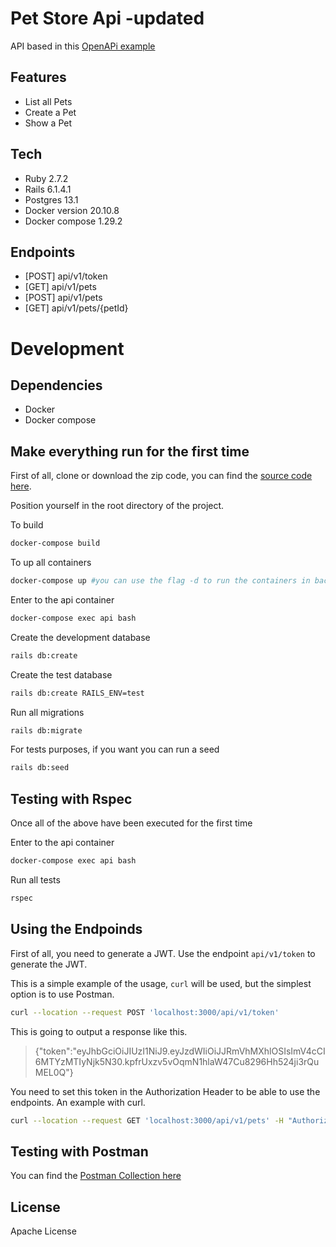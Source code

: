 # Pet Store Api -updated

API based in this [OpenAPi example][open_api_example]

## Features

- List all Pets
- Create a Pet
- Show a Pet

## Tech
 - Ruby 2.7.2
 - Rails 6.1.4.1
 - Postgres 13.1
 - Docker version 20.10.8
 - Docker compose 1.29.2

## Endpoints

 - [POST] api/v1/token
 - [GET] api/v1/pets
 - [POST] api/v1/pets
 - [GET] api/v1/pets/{petId}

# Development

## Dependencies
 - Docker
 - Docker compose

## Make everything run for the first time

First of all, clone or download the zip code, you can find the [source code here][source_code].

Position yourself in the root directory of the project.

To build
```sh
docker-compose build
```

To up all containers
```sh
docker-compose up #you can use the flag -d to run the containers in background
```

Enter to the api container
```sh
docker-compose exec api bash
```

Create the development database
```sh
rails db:create
```

Create the test database
```sh
rails db:create RAILS_ENV=test
```

Run all migrations
```sh
rails db:migrate
```

For tests purposes, if you want you can run a seed
```sh
rails db:seed
```

## Testing with Rspec

Once all of the above have been executed for the first time

Enter to the api container
```sh
docker-compose exec api bash
```

Run all tests
```sh
rspec
```

## Using the Endpoinds

First of all, you need to generate a JWT. Use the endpoint `api/v1/token` to generate the JWT.

This is a simple example of the usage, `curl` will be used, but the simplest option is to use Postman.

```sh
curl --location --request POST 'localhost:3000/api/v1/token'
```

This is going to output a response like this.
> {"token":"eyJhbGciOiJIUzI1NiJ9.eyJzdWIiOiJJRmVhMXhlOSIsImV4cCI6MTYzMTIyNjk5N30.kpfrUxzv5vOqmN1hlaW47Cu8296Hh524ji3rQuMEL0Q"}

You need to set this token in the Authorization Header to be able to use the endpoints.
An example with curl.

```sh
curl --location --request GET 'localhost:3000/api/v1/pets' -H "Authorization: Bearer eyJhbGciOiJIUzI1NiJ9.eyJzdWIiOiJJRmVhMXhlOSIsImV4cCI6MTYzMTIyNjQ1OH0.AbMbjeFVfhy8sMSrEjnaBchIh1A9V2CgW8rJaebGXjQ"
```

## Testing with Postman
You can find the [Postman Collection here][postman_collection]

## License

Apache License


[//]: # (These are reference links used in the body of this note and get stripped out when the markdown processor does its job. There is no need to format nicely because it shouldn't be seen. Thanks SO - http://stackoverflow.com/questions/4823468/store-comments-in-markdown-syntax)

   [open_api_example]: https://github.com/OAI/OpenAPI-Specification/blob/master/examples/v3.0/petstore.yaml 
   [source_code]: https://github.com/cIvanrc/pet-store-api
   [postman_collection]: https://documenter.getpostman.com/view/5036414/U16jNmBx
